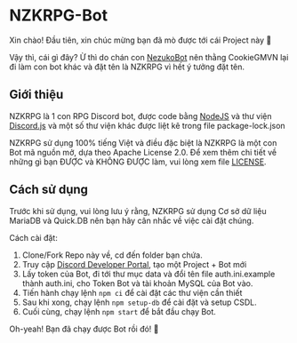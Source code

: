 # NZKRPG-Bot
Xin chào! Đầu tiên, xin chúc mừng bạn đã mò được tới cái Project này 👏

Vậy thì, cái gì đây? Ừ thì do chán con [NezukoBot](https://nezukobot.xyz/) nên thằng CookieGMVN lại đi làm con bot khác và đặt tên là NZKRPG vì hết ý tưởng đặt tên.
## Giới thiệu
NZKRPG là 1 con RPG Discord bot, được code bằng [NodeJS](https://nodejs.org/) và thư viện [Discord.js](https://discord.js.org/) và một số thư viện khác được liệt kê trong file package-lock.json

NZKRPG sử dụng 100% tiếng Việt và điều đặc biệt là NZKRPG là một con Bot mã nguồn mở, dựa theo Apache License 2.0. Để xem thêm chi tiết về những gì bạn ĐƯỢC và KHÔNG ĐƯỢC làm, vui lòng xem file [LICENSE](https://github.com/CookieGMVN/NZKRPG-Bot/blob/main/LICENSE).
## Cách sử dụng
Trước khi sử dụng, vui lòng lưu ý rằng, NZKRPG sử dụng Cơ sở dữ liệu MariaDB và Quick.DB nên bạn hãy cân nhắc về việc cài đặt chúng.

Cách cài đặt:
1. Clone/Fork Repo này về, cd đến folder bạn chứa.
2. Truy cập [Discord Developer Portal](https://discord.com/developers), tạo một Project + Bot mới
3. Lấy token của Bot, đi tới thư mục data và đổi tên file auth.ini.example thành auth.ini, cho Token Bot và tài khoản MySQL của Bot vào.
4. Tiến hành chạy lệnh `npm ci` để cài đặt các thư viện cần thiết
5. Sau khi xong, chạy lệnh `npm setup-db` để cài đặt và setup CSDL.
6. Cuối cùng, chạy lệnh `npm start` để bắt đầu chạy Bot.

Oh-yeah! Bạn đã chạy được Bot rồi đó! 👏

